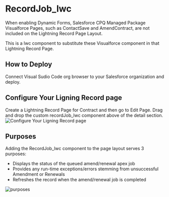 # RecordJob_lwc

When enabling Dynamic Forms, Salesforce CPQ Managed Package Visualforce Pages, such as ContactSave and AmendContract, are not included on the Lightning Record Page Layout.

This is a lwc component to substitute these Visualforce component in that Lightning Record Page.

## How to Deploy

Connect Visual Sudio Code org browser to your Salesforce organization and deploy.

## Configure Your Ligning Record page

Create a Lightning Record Page for Contract and then go to Edit Page. Drag and drop the custom recordJob_lwc component above of the detail section.
![Configure Your Ligning Record page](https://github.com/yocupicio/CPQRecordJob_lwc/images/image1.jpg?raw=true)

## Purposes
Adding the RecordJob_lwc component to the page layout serves 3 purposes: 

- Displays the status of the queued amend/renewal apex job
- Provides any run-time exceptions/errors stemming from unsuccessful Amendment or Renewals
- Refreshes the record when the amend/renewal job is completed

![purposes](https://github.com/yocupicio/CPQRecordJob_lwc/images/image2.jpg?raw=true)

